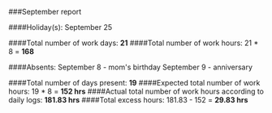 ###September report

####Holiday(s):
	September 25

####Total number of work days: **21**
####Total number of work hours: 21 * 8 = **168**

####Absents:
	September 8 - mom's birthday
	September 9 - anniversary

####Total number of days present: **19**
####Expected total number of work hours: 19 * 8 = **152 hrs**
####Actual total number of work hours according to daily logs: **181.83 hrs**
####Total excess hours: 181.83 - 152 = **29.83 hrs**
